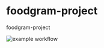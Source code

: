 # foodgram-project
foodgram-project

![example workflow](https://github.com/maxsnegir/foodgram-project/actions/workflows/foodgram.yml/badge.svg)